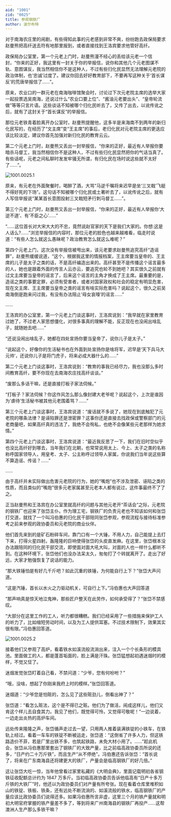 ```yaml
---
aid: "1001"
zid: "0025"
title: 参观钢铁厂
author: 波尔布特
---
```


对于南海农庄里的闹剧，有些得知此事的元老感到非常不爽，纷纷跑去政保局要求赵曼熊把高纤送去符有地那里报到，或者直接找到王洛宾要求他管好高纤。

政保局办公室里，第一个元老上门时，赵曼熊漫不经心的丢给该元老一个信封，“你来的正好，我这里有一封关于你的举报信，说你和其他几个元老图谋不轨、意图谋反，我当然相信你不是这种人，不过有些归化民显然无法理解元老院的政治体制，也‘忠诚’过度了。建议你回去好好教育部下，不要再写这种关于‘首长谋反’的荒唐举报信了……”。

原来，农业口的一群元老在南海咖啡馆聚会时，讨论过下次元老院主席的选举大家一起投票选吴南海，还说过什么“农业口要上位”、“酱油元老要出头”、“皇帝轮流做”等等只言片语。这些谈话不知被哪个归化民听去了，又传了出去，以讹传讹之后，就有了这封关于“首长谋反”的举报信。

那位元老铁青着脸离开办公室时，赵曼熊提醒他，这多半是来海南不到两年的新归化民写的，在经历了“文主席”变“王主席”的事后，老归化民对元老院主席的更迭应该比较淡定，建议你首先加强对新归化民的教育云云。

第二个元老上门时，赵曼熊又丢出一封举报信，“你来的正好，最近有人举报你要暗杀马督工，我当然相信你不是这种人，不过有些归化民显然把你的气话当真了。有些话呢，元老之间私聊时发发牢骚无所谓，有归化民在场时说这些就不太好了……”。

![1001.0025.1](/1001/0025/1.webp)

原来，有元老在外面聚餐时，喝醉了酒，大骂“马逆千嘱将来迟早是坐‘三叉戟’飞艇不得好死的下场”。这句话不知被哪个归化民或土著听去了，以讹传讹之后，就有人写信举报说“某某首长意图投射三叉戟短矛行刺马督工……”。

第三个元老上门时，赵曼熊又丢出一封举报信，“你来的正好，最近有人举报你‘大逆不道’、有‘不臣之心’……”

“……这位首长对大宋大大的不忠，竟然说赵官家的天下是我们大家的。你想:这是人话么?……”浏览举报信的内容时，那位元老的脸色也越来越难看，临走时说道：“有些人怎么就这么愚昧呢？政治教育怎么就这么难呢？”

第四个元老上门，这次没有举报信被甩出来，该元老要求赵曼熊追究高纤“造谣罪”，赵曼熊缓缓说道，“这个，根据我这里的情报档案，王主席要当皇帝的、王主席的儿子是太子之类的话，不是高纤编造出来的。高纤甚至不是传播这个谣言最多的人，她也是跟着外面的传言人云亦云，要追究也轮不到她吧？其实很久之前就有过文主席要当皇帝的谣言了，后来这个谣言的主角才换成了王主席。最重要的是，造谣之类的事要定罪，必须有受害者，或者对国家政权和社会的稳定有明显危害，现在文主席、王主席要当皇帝之类的谣言有啥实际危害吗？说起这个，很久之前吴南海倒是跑来问过我，有没有办法阻止‘母女哀嚎’的谣言……”

……

王洛宾的办公室里，第一个元老上门谈这事时，王洛宾说到：“我早就在家里教育过她了，不过老人家思想僵化，对很多事真的理解不能，反正现在也没闹出啥乱子，就随她去吧……”

“还说没闹出啥乱子，她都在四处宣扬你要当皇帝了，说你儿子是太子。”

“说起这个，好像你的生活秘书也在外面到处宣扬你是啥将军，迟早是‘天下兵马大元帅’，还说你儿子是将门虎子，将来必成大器什么的……”

第二个元老上门谈这事时，王洛宾说到：“教育的事我已经尽力，我也没那么多时间教育高纤，要不你现在去南海农庄找高纤谈谈。”

“废那么多话干嘛，还是直接打板子家法伺候。”

“打板子？家法伺候？你这作风怎么那么像封建大老爷呢？说起这个，上次是谁因为‘虐待’生活秘书被其他元老围着骂？……”

第三个元老上门谈这事时，王洛宾说道：“废话就不多说了，她现在到底触犯了元老院的哪条法律？是诬陷罪还是泄密罪？这事你还是直接去找政保或警察部门的元老商量吧，如果高纤真的违法了，我绝不会徇私，也绝不会像某些元老那样为她求情。”

第四个元老上门谈这事时，王洛宾说道：“最近我反思了一下，我们在旧时空似乎也没比高纤好到哪去，当年我们在北朝，也常常说用太上、今上、太子之类的名称称呼国家领导人，用皇考、太子、公主称呼过领导人家属，你说我们当年说这些算不算造谣、传谣？……”

……

由于高纤并未实际做出危害元老院的行为，她的“嘴炮”也不涉及泄密、诬陷之类的性质，而且类似的“嘴炮”很多元老家属甚至元老本人都有说过，这件事最终不了了之。

正当赵曼熊和王洛宾在办公室里就高纤的问题与其他元老开“茶话会”之际，元老院的钢铁厂也迎来了张岱主仆。作为理工宅，钢铁厂的负责元老也不知该如何和张岱打交道，就找了一个叫冯伯惠的归化民干部陪同张岱参观，参观流程与接待标准参考之前来参观的政协委员和元老院的商业伙伴。

他们首先来到的是矿石粉碎车间，靠门口有一个大锤，不用人力，自己能提上去打下来，打得火星四射。轰隆隆的巨响使得张岱的头皮直发麻。在这里，张岱根本没办法跟陪同的归化民干部交流，即使面对面大吼大叫，对面的人也一样什么都听不到。在这种环境下，张岱他们也没办法呆太久，匆匆打了个转就离开了。走出了好远，大家才勉强恢复了说话的能力。

“那大铁锤怕是有好几千斤吧？如此沉重的铁锤，为何能自行上下？”张岱大声问道。

“这是汽锤，首长以水火之力驱动机关，可自行上下。”冯伯惠也大声回答道

“那声响真是惊天地泣鬼神，那些匠户整天在此劳作，如何承受得了？”张岱不禁感叹。

“大部分在这里工作的工人，听力都很糟糕。我们已经采用了一些措施来保护工人的听力了，比如缩短劳动时间，以及为工人提供耳塞。不过技术限制下，效果其实很有限。”冯伯惠回答道。

![1001.0025.2](/1001/0025/2.webp)

接着他们又参观了高炉，看着铁水如溪流般流淌出来，注入一个个长条形的模具池。里面做工的人，都是蓬首垢面的，脸上满是汗珠。张岱猛想起初遇迷烟时的模样，不觉又怔了。

迷烟发觉张岱盯着自己看，不禁问道：“少爷，您有何吩咐？”

“哦，没啥，想起了你刚来我府上时的模样。”张岱回答道。

迷烟道：“少爷您是怕赃的，怎么见了这些赃劲儿，倒看出神了？”

张岱道：“看怎么赃法，这个是不得已之赃。他们为了做活，闹成这样儿，他们又肯这个样儿去自食其力。我见了他们，既觉得可怜，又觉得可敬呢！”一边说着，一边走出炎热的高炉车间。

远处传来隆隆之声，张岱循声走过去一望，只用两人推着装满铁锭的小铁车，在铁轨上经过。看着一车车的铁锭不断被运走，张岱道：“这倒省了许多人力，但这铁路造价不菲，若是厂里出铁不多，也筑起铁路，未免大材小用了。……”趁此机会，张岱从冯伯惠那里套出了钢铁厂的大致产量，比之前临高政协委员所说的还多，“日产约二十万斤铁”，而且生产“从不停绝”。冯伯惠还告诉张岱：“首长说了，将来在广东南海县还将建更大的铁厂，产量会是临高钢铁厂的好几倍。”

这让张岱大吃一惊，当年他曾看过家里私藏的《大明会典》，里面记载明初各省钢铁征收配额总计约为 1847 万多斤。当初临高政协委员告诉他临高有“日产十多万斤铁的大铁厂”时，他还以为政协委员们对产量有所夸张。现在看着仓库里堆积如山的铁锭、铁板、铁条，还有远处不断流淌的、如溪流般的铁水，临高钢铁厂的产量应该比政协委员们说得还多。如果冯伯惠所言非虚，这里三个月的铁产量就和明初大明官府掌握的铁产量差不多了，等到将来广州南海县的钢铁厂再投产……这帮澳洲人生产那么多铁干嘛？
